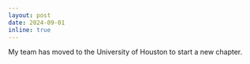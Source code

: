 ```yaml
---
layout: post
date: 2024-09-01
inline: true
---
```


My team has moved to the University of Houston to start a new chapter.
